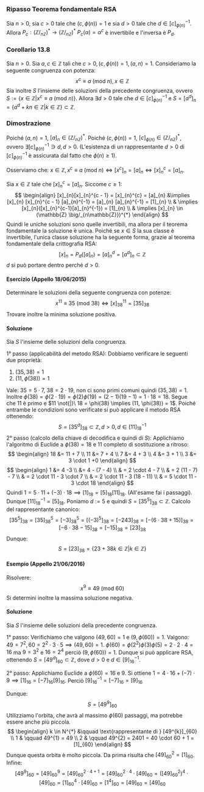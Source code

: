 ### Ripasso Teorema fondamentale RSA
Sia $n > 0$, sia $c > 0$ tale che $(c, \phi(n)) = 1$ e sia $d > 0$ tale che $d\in[c]_{\phi(n)}^{-1}$. Allora $P_{c}: (\mathbb{Z} \big/_{n\mathbb{Z}})^{*} \rightarrow (\mathbb{Z} \big/_{n\mathbb{Z}})^{*}$ $P_{c}(\alpha) = \alpha^{c}$ è invertibile e l'inversa è $P_{d}$.

### Corollario 13.8
Sia $n > 0$. Sia $a, c \in \mathbb{Z}$ tali che $c > 0, (c, \phi(n))=1, (a,n)=1$. Consideriamo la seguente congruenza con potenza:
$$
x^{c} \equiv a\ (\text{mod}\ n), x \in \mathbb{Z}
$$
Sia inoltre $S$ l'insieme delle soluzioni della precedente congruenza, ovvero $S := \{ x \in \mathbb{Z} | x^{c} \equiv a\ (\text{mod}\ n) \}$.
Allora $\exists d > 0$ tale che $d \in [c]_{\phi(n)}^{-1}$ e $S = [a^{d}]_{n} = \{ a^{d}+kn \in \mathbb{Z} | k \in \mathbb{Z} \} \subset \mathbb{Z}$.

### Dimostrazione
Poiché $(a,n)=1$, $[a]_{n} \in (\mathbb{Z} \big/_{n\mathbb{Z}})^{*}$.
Poiché $(c,\phi(n))=1$, $[c]_{\phi(n)} \in (\mathbb{Z} \big/_{n\mathbb{Z}})^{*}$, ovvero $\exists[c]_{\phi(n)}^{-1} \ni d, d > 0$. (L'esistenza di un rappresentante $d > 0$ di $[c]_{\phi(n)}^{-1}$ è assicurata dal fatto che $\phi(n) \geq 1$).

Osserviamo che: $x \in \mathbb{Z}, x^{c} \equiv a\ (\text{mod}\ n) \Longleftrightarrow [x^{c}]_{n} = [a]_{n} \Longleftrightarrow [x]_{n}^{c} = [a]_{n}$.

Sia $x \in \mathbb{Z}$ tale che $[x]_{n}^{c} = [a]_{n}$.
Siccome $c \geq 1$:
$$
\begin{align}
[x]_{n}[x]_{n}^{c - 1} = [x]_{n}^{c} = [a]_{n} &\implies [x]_{n} [x]_{n}^{c - 1} [a]_{n}^{-1} = [a]_{n} [a]_{n}^{-1} = [1]_{n} \\
 & \implies [x]_{n}([x]_{n}^{c-1}[a]_{n}^{-1}) = [1]_{n} \\
 & \implies [x]_{n} \in (\mathbb{Z} \big/_{n\mathbb{Z}})^{*}
\end{align}
$$
Quindi le uniche soluzioni sono quelle invertibili, ma allora per il teorema fondamentale la soluzione è unica.
Poiché se $x \in S$ la sua classe è invertibile, l'unica classe soluzione ha la seguente forma, grazie al teorema fondamentale della crittografia RSA:
$$
[x]_{n} = P_{d}([a]_{n}) = [a]_{n}^{d} = [a^{d}]_{n} \subset \mathbb{Z}
$$
$d$ si può portare dentro perché $d > 0$.

#### Esercizio (Appello 18/06/2015)
Determinare le soluzioni della seguente congruenza con potenze:
$$
x^{11} \equiv 35\ (\text{mod}\ 38) \Longleftrightarrow [x]_{38}^{11} = [35]_{38}
$$
Trovare inoltre la minima soluzione positiva.
#### Soluzione
Sia $S$ l'insieme delle soluzioni della congruenza.

1° passo (applicabilità del metodo RSA):
Dobbiamo verificare le seguenti due proprietà:
1) $(35, 38) = 1$
2) $(11, \phi(38)) = 1$

Vale: $35 = 5 \cdot 7$, $38 = 2 \cdot 19$, non ci sono primi comuni quindi $(35, 38) = 1$. Inoltre $\phi(38) = \phi(2 \cdot 19) = \phi(2)\phi(19) = (2 - 1)(19 - 1) = 1 \cdot 18 = 18$.
Segue che $11$ è primo e $11 \not{|}\ 18 = \phi(38) \implies (11, \phi(38)) = 1$. Poiché entrambe le condizioni sono verificate si può applicare il metodo RSA ottenendo:
$$
S = [35^{d}]_{38} \subset \mathbb{Z}, d > 0, d \in [11]_{18}^{-1}
$$
2° passo (calcolo della chiave di decodifica e quindi di $S$):
Applichiamo l'algoritmo di Euclide a $\phi(38)=18$ e $11$ completo di sostituzione a ritroso:
$$
\begin{align}
18 &= 11 + 7 \\
11 &= 7 + 4 \\
7 &= 4 + 3 \\
4 &= 3 + 1 \\
3 &= 3 \cdot 1 +0
\end{align}
$$
$$
\begin{align}
1 &= 4 -3 \\
  &= 4 - (7 - 4) \\
 & = 2 \cdot 4 - 7 \\
 & = 2 (11 - 7)  - 7 \\
 & = 2 \cdot 11 - 3 \cdot 7 \\
 & = 2 \cdot 11 - 3 (18 - 11) \\
 & = 5 \cdot 11 - 3 \cdot 18
\end{align}
$$
Quindi $1 = 5 \cdot 11 + (-3) \cdot 18 \implies [1]_{18} = [5]_{18}[11]_{18}$. (All'esame fai i passaggi).
Dunque $[11]_{18}^{-1}=[5]_{18}$.
Poniamo $d:=5$ e quindi $S = [35^{5}]_{38} \subset \mathbb{Z}$. Calcolo del rappresentante canonico:
$$
[35^{5}]_{38} = [35]^{5}_{38} = [-3]^{5}_{38} = [(-3)^{5}]_{38} = [-243]_{38} = [-(6 \cdot 38 + 15)]_{38} = [-6 \cdot 38 - 15]_{38} = [-15]_{38} = [23]_{38}
$$
Dunque:
$$
S = [23]_{38} = \{ 23 + 38k \in \mathbb{Z} | k \in \mathbb{Z} \}
$$

#### Esempio (Appello 21/06/2016)
Risolvere:
$$
x^{9} \equiv 49\ (\text{mod}\ 60)
$$
Si determini inoltre la massima soluzione negativa.
#### Soluzione
Sia $S$ l'insieme delle soluzioni della precedente congruenza.

1° passo:
Verifichiamo che valgono $(49, 60) = 1$ e $(9, \phi(60)) = 1$.
Valgono: $49 = 7^{2}, 60 = 2^{2}\cdot 3 \cdot 5 \implies (49, 60) = 1$. $\phi(60) = \phi(2^{2})\phi(3)\phi(5) = 2 \cdot 2  \cdot 4 = 16$ ma $9 = 3^{2}$ e $16 = 2^{4}$ perciò $(9, \phi(60)) = 1$.
Dunque si può applicare RSA, ottenendo $S = [49^{d}]_{60} \subset \mathbb{Z}$, dove $d > 0$ e $d \in [9]^{-1}_{16}$.

2° passo:
Applichiamo Euclide a $\phi(60)=16$ e $9$. Si ottiene $1 = 4 \cdot 16 + (-7) \cdot 9 \implies [1]_{16} = [-7]_{16}[9]_{16}$.
Perciò $[9]^{-1}_{16} = [-7]_{16} = [9]_{16}$

Dunque:
$$
S = [49^{9}]_{60}
$$
Utilizziamo l'orbita, che avrà al massimo $\phi(60)$ passaggi, ma potrebbe essere anche più piccola.
$$
\begin{align}
k \in N^{*} &\qquad \text{rappresentante di } [49^{k}]_{60} \\
1 & \qquad 49^{1} = 49 \\
2 & \qquad 49^{2} = 2401 = 40 \cdot 60 + 1 = [1]_{60}
\end{align}
$$
Dunque questa orbita è molto piccola.
Da prima risulta che $[49]_{60}^{2}=[1]_{60}$.
Infine:
$$
[49^{9}]_{60} = [49]^{9}_{60} = [49]^{2 \cdot 4 + 1}_{60} = [49]_{60}^{2 \cdot 4} \cdot [49]_{60} = ([49]_{60}^{2})^{4} \cdot [49]_{60} = [1]_{60}^{4} \cdot [49]_{60} = [1^{4}]_{60} = [49]_{60} = [49]_{60}
$$